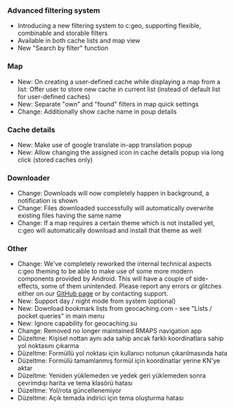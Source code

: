 ### Advanced filtering system
- Introducing a new filtering system to c:geo, supporting flexible, combinable and storable filters
- Available in both cache lists and map view
- New "Search by filter" function

### Map
- New: On creating a user-defined cache while displaying a map from a list: Offer user to store new cache in current list (instead of default list for user-defined caches)
- New: Separate "own" and "found" filters in map quick settings
- Change: Additionally show cache name in poup details

### Cache details
- New: Make use of google translate in-app translation popup
- New: Allow changing the assigned icon in cache details popup via long click (stored caches only)

### Downloader
- Change: Downloads will now completely happen in background, a notification is shown
- Change: Files downloaded successfully will automatically overwrite existing files having the same name
- Change: If a map requires a certain theme which is not installed yet, c:geo will automatically download and install that theme as well

### Other
- Change: We've completely reworked the internal technical aspects c:geo theming to be able to make use of some more modern components provided by Android. This will have a couple of side-effects, some of them unintended. Please report any errors or glitches either on our [GitHub page](https://www.github.com/cgeo/cgeo/issues) or by contacting support.
- New: Support day / night mode from system (optional)
- New: Download bookmark lists from geocaching.com - see "Lists / pocket queries" in main menu
- New: Ignore capability for geocaching.su
- Change: Removed no longer maintained RMAPS navigation app
- Düzeltme: Kişisel nottan aynı ada sahip ancak farklı koordinatlara sahip yol noktasını çıkarma
- Düzeltme: Formüllü yol noktası için kullanıcı notunun çıkarılmasında hata
- Düzeltme: Formülü tamamlanmış formül için koordinatlar yerine KN'ye aktar
- Düzeltme: Yeniden yüklemeden ve yedek geri yüklemeden sonra çevrimdışı harita ve tema klasörü hatası
- Düzeltme: Yol/rota güncellenemiyor
- Düzeltme: Açık temada indirici için tema oluşturma hatası
